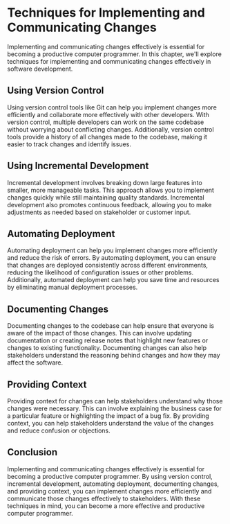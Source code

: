 Techniques for Implementing and Communicating Changes
========================================================================================================

Implementing and communicating changes effectively is essential for becoming a productive computer programmer. In this chapter, we'll explore techniques for implementing and communicating changes effectively in software development.

Using Version Control
---------------------

Using version control tools like Git can help you implement changes more efficiently and collaborate more effectively with other developers. With version control, multiple developers can work on the same codebase without worrying about conflicting changes. Additionally, version control tools provide a history of all changes made to the codebase, making it easier to track changes and identify issues.

Using Incremental Development
-----------------------------

Incremental development involves breaking down large features into smaller, more manageable tasks. This approach allows you to implement changes quickly while still maintaining quality standards. Incremental development also promotes continuous feedback, allowing you to make adjustments as needed based on stakeholder or customer input.

Automating Deployment
---------------------

Automating deployment can help you implement changes more efficiently and reduce the risk of errors. By automating deployment, you can ensure that changes are deployed consistently across different environments, reducing the likelihood of configuration issues or other problems. Additionally, automated deployment can help you save time and resources by eliminating manual deployment processes.

Documenting Changes
-------------------

Documenting changes to the codebase can help ensure that everyone is aware of the impact of those changes. This can involve updating documentation or creating release notes that highlight new features or changes to existing functionality. Documenting changes can also help stakeholders understand the reasoning behind changes and how they may affect the software.

Providing Context
-----------------

Providing context for changes can help stakeholders understand why those changes were necessary. This can involve explaining the business case for a particular feature or highlighting the impact of a bug fix. By providing context, you can help stakeholders understand the value of the changes and reduce confusion or objections.

Conclusion
----------

Implementing and communicating changes effectively is essential for becoming a productive computer programmer. By using version control, incremental development, automating deployment, documenting changes, and providing context, you can implement changes more efficiently and communicate those changes effectively to stakeholders. With these techniques in mind, you can become a more effective and productive computer programmer.
